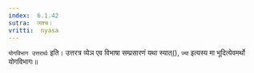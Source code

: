 ```yaml
---
index:  6.1.42
sutra:  व्यश्च।
vritti:  nyasa
---
```


`योगविभाग उत्तरार्थः` इति। उत्तरत्र व्येञ एव विभाषा सम्प्रसारणं यथा स्यात्(), `ज्या` इत्यस्य मा भूदित्येवमर्थो योगविभागः॥
